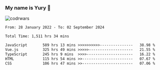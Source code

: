 ### My name is Yury 👋 
![codrwars](https://www.codewars.com/users/litury/badges/micro) 


<!--START_SECTION:waka-->

```txt
From: 28 January 2022 - To: 02 September 2024

Total Time: 1,511 hrs 34 mins

JavaScript       589 hrs 13 mins >>>>>>>>>>---------------   38.98 %
Vue.js           325 hrs 49 mins >>>>>--------------------   21.55 %
TypeScript       245 hrs 9 mins  >>>>---------------------   16.22 %
HTML             115 hrs 54 mins >>-----------------------   07.67 %
CSS              106 hrs 47 mins >>-----------------------   07.06 %
```

<!--END_SECTION:waka-->


